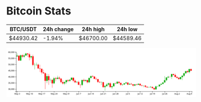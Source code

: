 # Bitcoin Stats

BTC/USDT|24h change|24h high|24h low|
|---|---|---|---|
|$44930.42|-1.94%|$46700.00|$44589.46|

<img src="./chart.svg">
